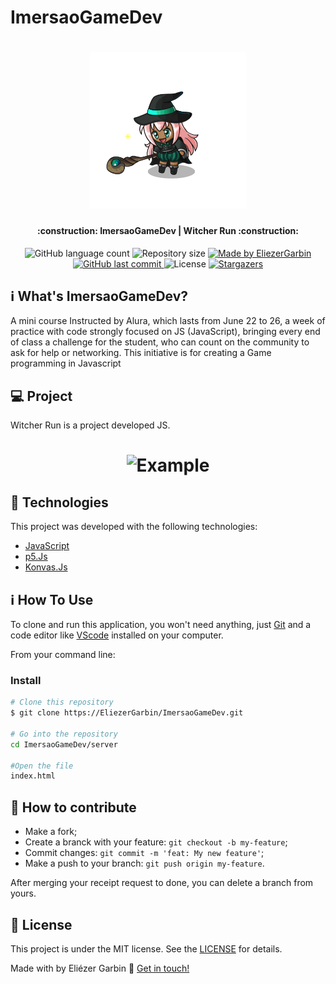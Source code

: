 # ImersaoGameDev
<h1 align="center">
    <img alt="ImersaoGameDev" title="#ImersaoGameDev" src="https://github.com/EliezerGarbin/ImersaoGameDev/blob/master/githubImg/witch.gif" width="250px" />
</h1>

<h4 align="center"> 
	:construction: ImersaoGameDev | Witcher Run :construction:
</h4>
<p align="center">
  <img alt="GitHub language count" src="https://img.shields.io/github/languages/count/EliezerGarbin/ImersaoGameDev?color=%2304D361">

  <img alt="Repository size" src="https://img.shields.io/github/repo-size/EliezerGarbin/ImersaoGameDev">
	
  <a href="https://www.linkedin.com/in/eliezergarbin/">
    <img alt="Made by EliezerGarbin" src="https://img.shields.io/badge/made%20by-EliezerGarbin-%2304D361">
  </a>

  <a href="https://github.com/EliezerGarbin/ImersaoGameDev/commits/master">
    <img alt="GitHub last commit" src="https://img.shields.io/github/last-commit/EliezerGarbin/ImersaoGameDev">
  </a>

  <img alt="License" src="https://img.shields.io/badge/license-MIT-brightgreen">
   <a href="https://github.com/EliezerGarbin/ImersaoGameDev/stargazers">
    <img alt="Stargazers" src="https://img.shields.io/github/stars/EliezerGarbin/ImersaoGameDev?style=social">
  </a>
</p>

## :information_source: What's ImersaoGameDev?

A mini course Instructed by Alura, which lasts from June 22 to 26, a week of practice with code strongly focused on JS (JavaScript), bringing every end of class a challenge for the student, who can count on the community to ask for help or networking. This initiative is for creating a Game programming in Javascript

## 💻 Project

Witcher Run is a project developed JS. 

<h1 align="center">
    <img alt="Example" title="Example" src="https://github.com/EliezerGarbin/ImersaoGameDev/blob/master/githubImg/Tela.gif" width="500px" />
</h1>


## :rocket: Technologies

This project was developed with the following technologies:

- [JavaScript][javascript]
- [p5.Js][p5js]
- [Konvas.Js][konvas]

## :information_source: How To Use

To clone and run this application, you won't need anything, just [Git](https://git-scm.com) and a code editor like [VScode](https://code.visualstudio.com/ ) installed on your computer.

From your command line:

### Install
```bash
# Clone this repository
$ git clone https://EliezerGarbin/ImersaoGameDev.git

# Go into the repository
cd ImersaoGameDev/server

#Open the file
index.html
```
## 🤔 How to contribute

- Make a fork;
- Create a branck with your feature: `git checkout -b my-feature`;
- Commit changes: `git commit -m 'feat: My new feature'`;
- Make a push to your branch: `git push origin my-feature`.

After merging your receipt request to done, you can delete a branch from yours.

## :memo: License

This project is under the MIT license. See the [LICENSE](https://github.com/EliezerGarbin/ImersaoGameDev/blob/master/LICENSE) for details.


Made with by Eliézer Garbin :wave: [Get in touch!](https://www.linkedin.com/in/eliezergarbin/)



[javascript]: https://www.w3schools.com/js/
[p5js]: https://p5js.org/get-started/
[konvas]: https://konvajs.org/
